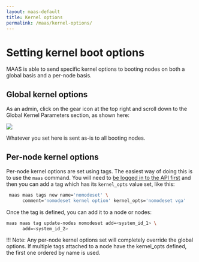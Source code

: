 ```yaml
---
layout: maas-default
title: Kernel options
permalink: /maas/kernel-options/
---
```

# Setting kernel boot options

MAAS is able to send specific kernel options to booting nodes on both a
global basis and a per-node basis.

## Global kernel options

As an admin, click on the gear icon at the top right and scroll down to
the Global Kernel Parameters section, as shown here:

![](./docs-demo/media/maas/global_kernel_opts.png)

Whatever you set here is sent as-is to all booting nodes.

## Per-node kernel options

Per-node kernel options are set using tags. The easiest way of doing
this is to use the `maas` command. You will need to
[be logged in to the API first](maascli.html#api-key) and then you can
add a tag which has its `kernel_opts` value set,
like this:

```bash
 maas maas tags new name='nomodeset' \
      comment='nomodeset kernel option' kernel_opts='nomodeset vga'
```

Once the tag is defined, you can add it to a node or nodes:

```bash
maas maas tag update-nodes nomodeset add=<system_id_1> \
      add=<system_id_2>
```

!!! Note:  Any per-node kernel options set will completely override the global
options. If multiple tags attached to a node have the kernel\_opts
defined, the first one ordered by name is used.

